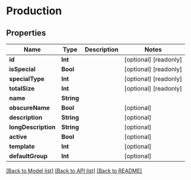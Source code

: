 # Production

## Properties

Name | Type | Description | Notes
------------ | ------------- | ------------- | -------------
**id** | **Int** |  | [optional] [readonly] 
**isSpecial** | **Bool** |  | [optional] [readonly] 
**specialType** | **Int** |  | [optional] [readonly] 
**totalSize** | **Int** |  | [optional] [readonly] 
**name** | **String** |  | 
**obscureName** | **Bool** |  | [optional] 
**description** | **String** |  | [optional] 
**longDescription** | **String** |  | [optional] 
**active** | **Bool** |  | [optional] 
**template** | **Int** |  | [optional] 
**defaultGroup** | **Int** |  | [optional] 

[[Back to Model list]](../README.md#documentation-for-models) [[Back to API list]](../README.md#documentation-for-api-endpoints) [[Back to README]](../README.md)


